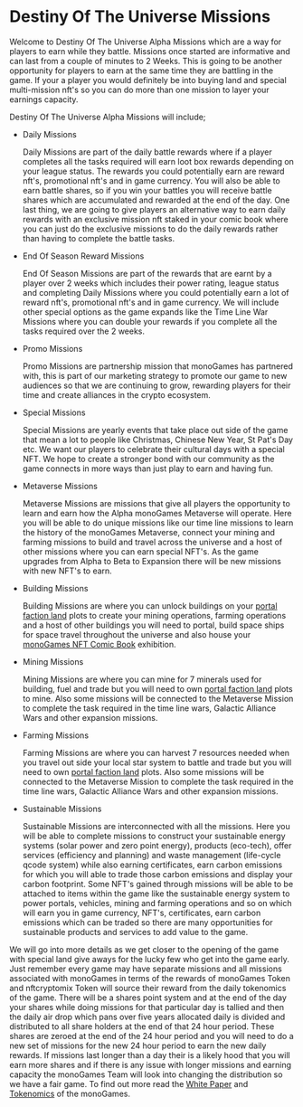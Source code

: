 # Destiny Of The Universe Missions

Welcome to Destiny Of The Universe Alpha Missions which are a way for players to earn while they battle. Missions once started are informative and can last from a couple of minutes to 2 Weeks. This is going to be another opportunity for players to earn at the same time they are battling in the game. If your a player you would definitely be into buying land and special multi-mission nft's so you can do more than one mission to layer your earnings capacity.

Destiny Of The Universe Alpha Missions will include;

<ul>
  <li>Daily Missions</li>
  <p></p>
  <p>Daily Missions are part of the daily battle rewards where if a player completes all the tasks required will earn loot box rewards depending on your league status. The rewards you could potentially earn are reward nft's, promotional nft's and in game currency. You will also be able to earn battle shares, so if you win your battles you will receive battle shares which are accumulated and rewarded at the end of the day. One last thing, we are going to give players an alternative way to earn daily rewards with an exclusive mission nft staked in your comic book where you can just do the exclusive missions to do the daily rewards rather than having to complete the battle tasks.</p>
  <li>End Of Season Reward Missions</li>
  <p></p>
  <p>End Of Season Missions are part of the rewards that are earnt by a player over 2 weeks which includes their power rating, league status and completing Daily Missions where you could potentially earn a lot of reward nft's, promotional nft's and in game currency. We will include other special options as the game expands like the Time Line War Missions where you can double your rewards if you complete all the tasks required over the 2 weeks.</p>
  <li>Promo Missions</li>
  <p></p>
  <p>Promo Missions are partnership mission that monoGames has partnered with, this is part of our marketing strategy to promote our game to new audiences so that we are continuing to grow, rewarding players for their time and create alliances in the crypto ecosystem.</p>
  <li>Special Missions</li>
  <p></p>
  <p>Special Missions are yearly events that take place out side of the game that mean a lot to people like Christmas, Chinese New Year, St Pat's Day etc. We want our players to celebrate their cultural days with a special NFT. We hope to create a stronger bond with our community as the game connects in more ways than just play to earn and having fun.</p>
  <li>Metaverse Missions</li>
  <p></p>
  <p>Metaverse Missions are missions that give all players the opportunity to learn and earn how the Alpha monoGames Metaverse will operate. Here you will be able to do unique missions like our time line missions to learn the history of the monoGames Metaverse, connect your mining and farming missions to build and travel across the universe and a host of other missions where you can earn special NFT's. As the game upgrades from Alpha to Beta to Expansion there will be new missions with new NFT's to earn.</p>
  <li>Building Missions</li>
  <p></p>
  <p>Building Missions are where you can unlock buildings on your <a href="https://github.com/369gtech/Portal-Faction-Land-Packages">portal faction land</a> plots to create your mining operations, farming operations and a host of other buildings you will need to portal, build space ships for space travel throughout the universe and also house your <a href="https://github.com/369gtech/monoGames-NFT-Comic-Book-1st-Edition-Weekly-Games-and-Story-Line-">monoGames NFT Comic Book</a> exhibition.</p>
  <li>Mining Missions</li>
  <p></p>
  <p>Mining Missions are where you can mine for 7 minerals used for building, fuel and trade but you will need to own <a href="https://github.com/369gtech/Portal-Faction-Land-Packages">portal faction land</a> plots to mine. Also some missions will be connected to the Metaverse Mission to complete the task required in the time line wars, Galactic Alliance Wars and other expansion missions.</p>
  <p></p>
  <li>Farming Missions</li>
  <p></p>
  <p>Farming Missions are where you can harvest 7 resources needed when you travel out side your local star system to battle and trade but you will need to own <a href="https://github.com/369gtech/Portal-Faction-Land-Packages">portal faction land</a> plots. Also some missions will be connected to the Metaverse Mission to complete the task required in the time line wars, Galactic Alliance Wars and other expansion missions.</p>
  <p></p>
    <li>Sustainable Missions</li>
  <p></p>
  <p>Sustainable Missions are interconnected with all the missions. Here you will be able to complete missions to construct your sustainable energy systems (solar power and zero point energy), products (eco-tech), offer services (efficiency and planning) and waste management (life-cycle qcode system) while also earning certificates, earn carbon emissions for which you will able to trade those carbon emissions and display your carbon footprint. Some NFT's gained through missions will be able to be attached to items within the game like the sustainable energy system to power portals, vehicles, mining and farming operations and so on which will earn you in game currency, NFT's, certificates, earn carbon emissions which can be traded so there are many opportunities for sustainable products and services to add value to the game.</p>
  <p></p>
 </ul>
 
We will go into more details as we get closer to the opening of the game with special land give aways for the lucky few who get into the game early. Just remember every game may have separate missions and all missions associated with monoGames in terms of the rewards of monoGames Token and nftcryptomix Token will source their reward from the daily tokenomics of the game. There will be a shares point system and at the end of the day your shares while doing missions for that particular day is tallied and then the daily air drop which pans over five years allocated daily is divided and distributed to all share holders at the end of that 24 hour period. These shares are zeroed at the end of the 24 hour period and you will need to do a new set of missions for the new 24 hour period to earn the new daily rewards. If missions last longer than a day their is a likely hood that you will earn more shares and if there is any issue with longer missions and earning capacity the monoGames Team will look into changing the distribution so we have a fair game. To find out more read the <a href="">White Paper</a> and <a href="https://github.com/369gtech/Tokenomics">Tokenomics</a> of the monoGames. 
